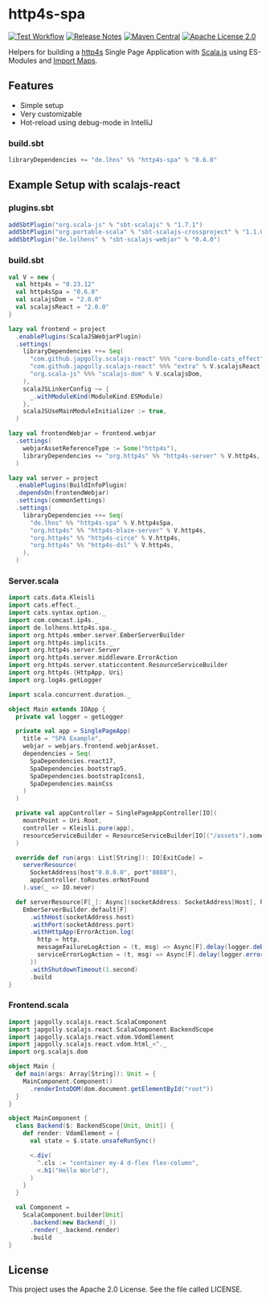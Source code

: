 # http4s-spa
[![Test Workflow](https://github.com/lhns/http4s-spa/workflows/test/badge.svg)](https://github.com/lhns/http4s-spa/actions?query=workflow%3Atest)
[![Release Notes](https://img.shields.io/github/release/lhns/http4s-spa.svg?maxAge=3600)](https://github.com/lhns/http4s-spa/releases/latest)
[![Maven Central](https://img.shields.io/maven-central/v/de.lhns/http4s-spa_2.13)](https://search.maven.org/artifact/de.lhns/http4s-spa_2.13)
[![Apache License 2.0](https://img.shields.io/github/license/lhns/http4s-spa.svg?maxAge=3600)](https://www.apache.org/licenses/LICENSE-2.0)

Helpers for building a [http4s](https://github.com/http4s/http4s) Single Page Application with [Scala.js](https://www.scala-js.org/) using ES-Modules and [Import Maps](https://github.com/WICG/import-maps).

## Features
- Simple setup
- Very customizable
- Hot-reload using debug-mode in IntelliJ

### build.sbt
```sbt
libraryDependencies += "de.lhns" %% "http4s-spa" % "0.6.0"
```

## Example Setup with scalajs-react
### plugins.sbt
```sbt
addSbtPlugin("org.scala-js" % "sbt-scalajs" % "1.7.1")
addSbtPlugin("org.portable-scala" % "sbt-scalajs-crossproject" % "1.1.0")
addSbtPlugin("de.lolhens" % "sbt-scalajs-webjar" % "0.4.0")
```

### build.sbt
```sbt
val V = new {
  val http4s = "0.23.12"  
  val http4sSpa = "0.6.0"
  val scalajsDom = "2.0.0"
  val scalajsReact = "2.0.0"
}

lazy val frontend = project
  .enablePlugins(ScalaJSWebjarPlugin)
  .settings(
    libraryDependencies ++= Seq(
      "com.github.japgolly.scalajs-react" %%% "core-bundle-cats_effect" % V.scalajsReact,
      "com.github.japgolly.scalajs-react" %%% "extra" % V.scalajsReact,
      "org.scala-js" %%% "scalajs-dom" % V.scalajsDom,
    ),
    scalaJSLinkerConfig ~= {
      _.withModuleKind(ModuleKind.ESModule)
    },
    scalaJSUseMainModuleInitializer := true,
  )

lazy val frontendWebjar = frontend.webjar
  .settings(
    webjarAssetReferenceType := Some("http4s"),
    libraryDependencies += "org.http4s" %% "http4s-server" % V.http4s,
  )

lazy val server = project
  .enablePlugins(BuildInfoPlugin)
  .dependsOn(frontendWebjar)
  .settings(commonSettings)
  .settings(
    libraryDependencies ++= Seq(
      "de.lhns" %% "http4s-spa" % V.http4sSpa,
      "org.http4s" %% "http4s-blaze-server" % V.http4s,
      "org.http4s" %% "http4s-circe" % V.http4s,
      "org.http4s" %% "http4s-dsl" % V.http4s,
    ),
  )
```

### Server.scala
```scala
import cats.data.Kleisli
import cats.effect._
import cats.syntax.option._
import com.comcast.ip4s._
import de.lolhens.http4s.spa._
import org.http4s.ember.server.EmberServerBuilder
import org.http4s.implicits._
import org.http4s.server.Server
import org.http4s.server.middleware.ErrorAction
import org.http4s.server.staticcontent.ResourceServiceBuilder
import org.http4s.{HttpApp, Uri}
import org.log4s.getLogger

import scala.concurrent.duration._

object Main extends IOApp {
  private val logger = getLogger

  private val app = SinglePageApp(
    title = "SPA Example",
    webjar = webjars.frontend.webjarAsset,
    dependencies = Seq(
      SpaDependencies.react17,
      SpaDependencies.bootstrap5,
      SpaDependencies.bootstrapIcons1,
      SpaDependencies.mainCss
    )
  )

  private val appController = SinglePageAppController[IO](
    mountPoint = Uri.Root,
    controller = Kleisli.pure(app),
    resourceServiceBuilder = ResourceServiceBuilder[IO]("/assets").some
  )

  override def run(args: List[String]): IO[ExitCode] =
    serverResource(
      SocketAddress(host"0.0.0.0", port"8080"),
      appController.toRoutes.orNotFound
    ).use(_ => IO.never)

  def serverResource[F[_]: Async](socketAddress: SocketAddress[Host], http: HttpApp[F]): Resource[F, Server] =
    EmberServerBuilder.default[F]
      .withHost(socketAddress.host)
      .withPort(socketAddress.port)
      .withHttpApp(ErrorAction.log(
        http = http,
        messageFailureLogAction = (t, msg) => Async[F].delay(logger.debug(t)(msg)),
        serviceErrorLogAction = (t, msg) => Async[F].delay(logger.error(t)(msg))
      ))
      .withShutdownTimeout(1.second)
      .build
}
```

### Frontend.scala
```scala
import japgolly.scalajs.react.ScalaComponent
import japgolly.scalajs.react.ScalaComponent.BackendScope
import japgolly.scalajs.react.vdom.VdomElement
import japgolly.scalajs.react.vdom.html_<^._
import org.scalajs.dom

object Main {
  def main(args: Array[String]): Unit = {
    MainComponent.Component()
      .renderIntoDOM(dom.document.getElementById("root"))
  }
}

object MainComponent {
  class Backend($: BackendScope[Unit, Unit]) {
    def render: VdomElement = {
      val state = $.state.unsafeRunSync()

      <.div(
        ^.cls := "container my-4 d-flex flex-column",
        <.h1("Hello World"),
      )
    }
  }

  val Component =
    ScalaComponent.builder[Unit]
      .backend(new Backend(_))
      .render(_.backend.render)
      .build
}
```

## License
This project uses the Apache 2.0 License. See the file called LICENSE.
